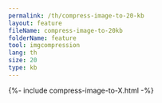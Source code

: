```yaml
---
permalink: /th/compress-image-to-20-kb
layout: feature
fileName: compress-image-to-20kb
folderName: feature
tool: imgcompression
lang: th
size: 20
type: kb
---
```


{%- include compress-image-to-X.html -%}
